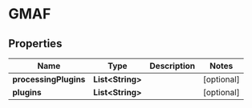 

# GMAF


## Properties

| Name | Type | Description | Notes |
|------------ | ------------- | ------------- | -------------|
|**processingPlugins** | **List&lt;String&gt;** |  |  [optional] |
|**plugins** | **List&lt;String&gt;** |  |  [optional] |



